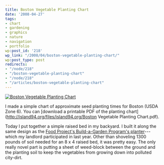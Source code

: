 ```yaml
---
title: Boston Vegetable Planting Chart
date: '2008-04-27'
tags:
- chart
- gardening
- graphics
- nature
- navigation
- portfolio
wp:post_id: '218'
wp_link: "/2008/04/boston-vegetable-planting-chart/"
wp:post_type: post
redirects:
- "/node/218"
- "/boston-vegetable-planting-chart"
- "/node/218"
- "/articles/boston-vegetable-planting-chart"
---
```


[ ![Boston Vegetable Planting Chart](http://farm3.static.flickr.com/2300/2447776678_9cd6dc2a71.jpg) ](http://www.flickr.com/photos/bensheldon/2447776678/ "Boston Vegetable Planting Chart by bensheldon, on Flickr")

I made a simple chart of approximate seed planting times for Boston (USDA Zone 6). You can [download a printable PDF of the planting chart](http://island94.org/files/island94.org/Boston Vegetable Planting Chart.pdf).

Today I put together a simple raised bed in my backyard. I built it along the same design as the [Food Project's Build-a-Garden Program's planter](http://www.thefoodproject.org/agriculture/Internal1.asp?ID=601)---which my landlord participated in last year. Other than shoveling 1300 pounds of soil needed for an 8 x 4 raised bed, it was pretty easy. The only really novel part is putting a sheet of weed-block between the ground and the planting soil to keep the vegetables from growing down into polluted city-dirt.
